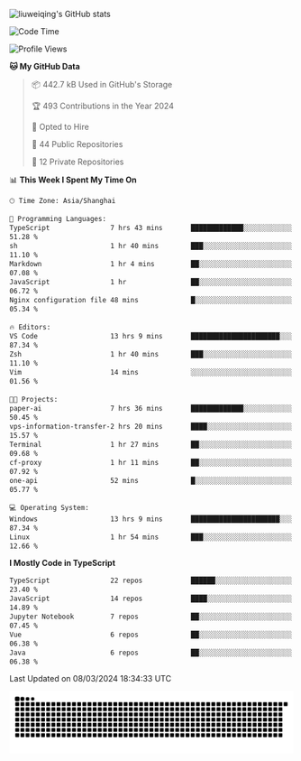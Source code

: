![liuweiqing's GitHub stats](https://github-readme-stats.vercel.app/api?username=14790897&show_icons=true&locale=cn&include_all_commits=true&count_private=true)

<!--START_SECTION:waka-->
![Code Time](http://img.shields.io/badge/Code%20Time-831%20hrs%2033%20mins-blue)

![Profile Views](http://img.shields.io/badge/Profile%20Views-10-blue)

**🐱 My GitHub Data** 

> 📦 442.7 kB Used in GitHub's Storage 
 > 
> 🏆 493 Contributions in the Year 2024
 > 
> 💼 Opted to Hire
 > 
> 📜 44 Public Repositories 
 > 
> 🔑 12 Private Repositories 
 > 
📊 **This Week I Spent My Time On** 

```text
🕑︎ Time Zone: Asia/Shanghai

💬 Programming Languages: 
TypeScript               7 hrs 43 mins       █████████████░░░░░░░░░░░░   51.28 % 
sh                       1 hr 40 mins        ███░░░░░░░░░░░░░░░░░░░░░░   11.10 % 
Markdown                 1 hr 4 mins         ██░░░░░░░░░░░░░░░░░░░░░░░   07.08 % 
JavaScript               1 hr                ██░░░░░░░░░░░░░░░░░░░░░░░   06.72 % 
Nginx configuration file 48 mins             █░░░░░░░░░░░░░░░░░░░░░░░░   05.34 % 

🔥 Editors: 
VS Code                  13 hrs 9 mins       ██████████████████████░░░   87.34 % 
Zsh                      1 hr 40 mins        ███░░░░░░░░░░░░░░░░░░░░░░   11.10 % 
Vim                      14 mins             ░░░░░░░░░░░░░░░░░░░░░░░░░   01.56 % 

🐱‍💻 Projects: 
paper-ai                 7 hrs 36 mins       █████████████░░░░░░░░░░░░   50.45 % 
vps-information-transfer-2 hrs 20 mins       ████░░░░░░░░░░░░░░░░░░░░░   15.57 % 
Terminal                 1 hr 27 mins        ██░░░░░░░░░░░░░░░░░░░░░░░   09.68 % 
cf-proxy                 1 hr 11 mins        ██░░░░░░░░░░░░░░░░░░░░░░░   07.92 % 
one-api                  52 mins             █░░░░░░░░░░░░░░░░░░░░░░░░   05.77 % 

💻 Operating System: 
Windows                  13 hrs 9 mins       ██████████████████████░░░   87.34 % 
Linux                    1 hr 54 mins        ███░░░░░░░░░░░░░░░░░░░░░░   12.66 % 
```

**I Mostly Code in TypeScript** 

```text
TypeScript               22 repos            ██████░░░░░░░░░░░░░░░░░░░   23.40 % 
JavaScript               14 repos            ████░░░░░░░░░░░░░░░░░░░░░   14.89 % 
Jupyter Notebook         7 repos             ██░░░░░░░░░░░░░░░░░░░░░░░   07.45 % 
Vue                      6 repos             ██░░░░░░░░░░░░░░░░░░░░░░░   06.38 % 
Java                     6 repos             ██░░░░░░░░░░░░░░░░░░░░░░░   06.38 % 
```




 Last Updated on 08/03/2024 18:34:33 UTC
<!--END_SECTION:waka-->

<picture>
  <source media="(prefers-color-scheme: dark)" srcset="https://raw.githubusercontent.com/14790897/14790897/output/github-contribution-grid-snake-dark.svg" />
  <source media="(prefers-color-scheme: light)" srcset="https://raw.githubusercontent.com/14790897/14790897/output/github-contribution-grid-snake.svg" />
  <img alt="github-snake" src="https://raw.githubusercontent.com/14790897/14790897/output/github-contribution-grid-snake.svg" />
</picture>

